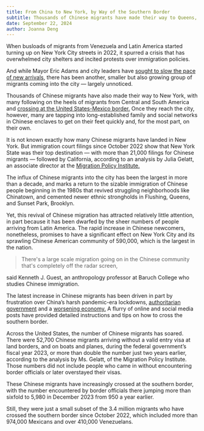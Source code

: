 ```yaml
---
title: From China to New York, by Way of the Southern Border
subtitle: Thousands of Chinese migrants have made their way to Queens, Brooklyn and Chinatown after first passing through Central and South America.
date: September 22, 2024
author: Joanna Deng
---
```

When busloads of migrants from Venezuela and Latin America started turning up on New York City streets in 2022, it spurred a crisis that has overwhelmed city shelters and incited protests over immigration policies.

And while Mayor Eric Adams and city leaders have [sought to slow the pace of new arrivals](https://archive.is/o/fXa1i/https://www.nytimes.com/2023/12/29/nyregion/mayor-adams-migrants-bus.html), there has been another, smaller but also growing group of migrants coming into the city — largely unnoticed.

Thousands of Chinese migrants have also made their way to New York, with many following on the heels of migrants from Central and South America and [crossing at the United States-Mexico border.](https://archive.is/o/fXa1i/https://www.nytimes.com/2023/12/03/business/darien-gap-china-immigration.html) Once they reach the city, however, many are tapping into long-established family and social networks in Chinese enclaves to get on their feet quickly and, for the most part, on their own.

It is not known exactly how many Chinese migrants have landed in New York. But immigration court filings since October 2022 show that New York State was their top destination — with more than 21,000 filings for Chinese migrants — followed by California, according to an analysis by Julia Gelatt, an associate director at the [Migration Policy Institute.](https://archive.is/o/fXa1i/https://www.migrationpolicy.org/)

The influx of Chinese migrants into the city has been the largest in more than a decade, and marks a return to the sizable immigration of Chinese people beginning in the 1980s that revived struggling neighborhoods like Chinatown, and cemented newer ethnic strongholds in Flushing, Queens, and Sunset Park, Brooklyn.

Yet, this revival of Chinese migration has attracted relatively little attention, in part because it has been dwarfed by the sheer numbers of people arriving from Latin America. The rapid increase in Chinese newcomers, nonetheless, promises to have a significant effect on New York City and its sprawling Chinese American community of 590,000, which is the largest in the nation.

> There's a large scale migration going on in the Chinese community that's completely off the radar screen,

said Kenneth J. Guest, an anthropology professor at Baruch College who studies Chinese immigration.

The latest increase in Chinese migrants has been driven in part by frustration over China’s harsh pandemic-era lockdowns, [authoritarian government](https://archive.is/o/fXa1i/https://www.nytimes.com/2022/10/17/business/china-xi-jinping-governance.html) and a [worsening economy.](https://archive.is/o/fXa1i/https://www.nytimes.com/2023/01/16/business/china-gdp-fourth-quarter-2022.html) A flurry of online and social media posts have provided detailed instructions and tips on how to cross the southern border.

Across the United States, the number of Chinese migrants has soared. There were 52,700 Chinese migrants arriving without a valid entry visa at land borders, and on boats and planes, during the federal government’s fiscal year 2023, or more than double the number just two years earlier, according to the analysis by Ms. Gelatt, of the Migration Policy Institute. Those numbers did not include people who came in without encountering border officials or later overstayed their visas.

These Chinese migrants have increasingly crossed at the southern border, with the number encountered by border officials there jumping more than sixfold to 5,980 in December 2023 from 950 a year earlier.

Still, they were just a small subset of the 3.4 million migrants who have crossed the southern border since October 2022, which included more than 974,000 Mexicans and over 410,000 Venezuelans.
